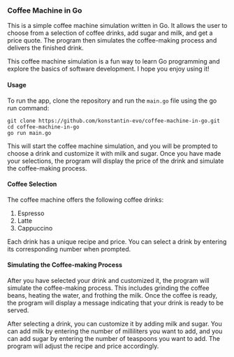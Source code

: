 ### Coffee Machine in Go

This is a simple coffee machine simulation written in Go. It allows the user to choose from a selection of coffee
drinks, add sugar and milk, and get a price quote. The program then simulates the coffee-making process and delivers the
finished drink.

This coffee machine simulation is a fun way to learn Go programming and explore the basics of software development. I
hope you enjoy using it!

#### Usage

To run the app, clone the repository and run the `main.go` file using the go run command:

```
git clone https://github.com/konstantin-evo/coffee-machine-in-go.git
cd coffee-machine-in-go
go run main.go
```

This will start the coffee machine simulation, and you will be prompted to choose a drink and customize it with milk and
sugar. Once you have made your selections, the program will display the price of the drink and simulate the
coffee-making process.

#### Coffee Selection

The coffee machine offers the following coffee drinks:

1. Espresso
2. Latte
3. Cappuccino

Each drink has a unique recipe and price. You can select a drink by entering its corresponding number when prompted.

#### Simulating the Coffee-making Process

After you have selected your drink and customized it, the program will simulate the coffee-making process. This includes
grinding the coffee beans, heating the water, and frothing the milk. Once the coffee is ready, the program will display
a message indicating that your drink is ready to be served.

After selecting a drink, you can customize it by adding milk and sugar. You can add milk by entering the number of
milliliters you want to add, and you can add sugar by entering the number of teaspoons you want to add. The program will
adjust the recipe and price accordingly.

